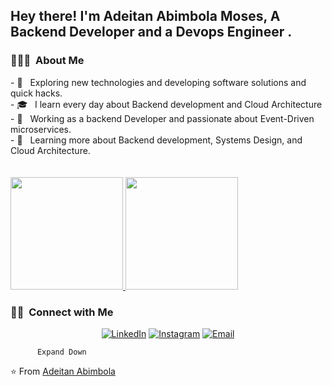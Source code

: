 <h2> Hey there! I'm Adeitan Abimbola Moses, A Backend Developer and a Devops Engineer .</h2>
<h3> 👨🏻‍💻 &nbsp;About Me </h3>
- 🤔 &nbsp; Exploring new technologies and developing software solutions and quick hacks.
<br>
- 🎓 &nbsp; I learn every day about Backend development and Cloud Architecture
<br>
- 💼 &nbsp; Working as a backend Developer and passionate about Event-Driven microservices.
<br>
- 🌱 &nbsp; Learning more about Backend development, Systems Design, and Cloud Architecture.
<br>
<br>

 
<br/>
<a href="https://github.com/skimasax">
  <img height="180em" src="https://github-readme-stats.vercel.app/api?username=skimasax&theme=buefy&show_icons=true" />
  <img height="180em" src="https://github-readme-stats.vercel.app/api/top-langs/?username=skimasax&theme=buefy&layout=compact" />
</a>
<br/>
<h3> 🤝🏻 &nbsp;Connect with Me </h3>

<p align="center">
<a href="https://www.linkedin.com/in/adeitan-abimbola-moses-69905666/"><img alt="LinkedIn" src="https://img.shields.io/badge/LinkedIn-Abimbola%20Adeitan%20-blue?style=flat-square&logo=linkedin"></a>
<a href="https://www.instagram.com/skimasax/"><img alt="Instagram" src="https://img.shields.io/badge/Instagram-skimasax__-blue?style=flat-square&logo=instagram"></a>
<a href="mailto:youngskima@gmail.com"><img alt="Email" src="https://img.shields.io/badge/Email-youngskima@gmail.com-blue?style=flat-square&logo=gmail"></a>
</p>

    
          
            
    

          
          Expand Down
    
    
  
⭐️ From [Adeitan Abimbola](https://github.com/Skimasax)
